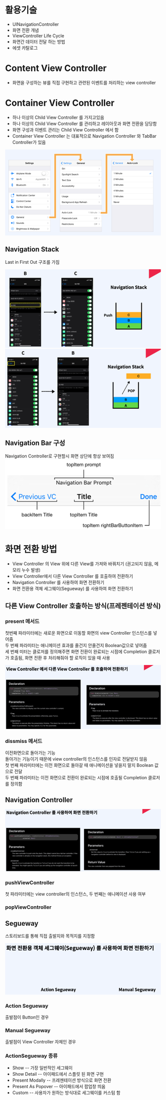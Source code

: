 # 활용기술
- UINavigationController 
- 화면 전환 개념 
- ViewController Life Cycle 
- 화면간 데이터 전달 하는 방법 
- 에셋 카탈로그

# Content View Controller
- 화면을 구성하는 뷰를 직접 구현하고 관련된 이벤트를 처리하는 view controller

# Container View Controller
- 하나 이상의 Child View Controller 를 가지고있음
- 하나 이상의 Child View Controller 를 관리하고 레이아웃과 화면 전환을 담당함
- 화면 구성과 이벤트 관리는 Child View Controller 에서 함
- Container View Controller 는 대표적으로 Navigation Controller 와 TabBar Controller가 있음

![containerView](./img/containerView.png)

## Navigation Stack
Last in First Out 구조를 가짐<br>

![push](./img/navigationBarPush.png)<br>
![Pop](./img/navigationBarPop.png)

## Navigation Bar 구성
Navigation Controller로 구현할시 화면 상단에 항상 보여짐
![NavigationBar](./img/navigationBar.png)

# 화면 전환 방법
- View Controller 의 View 위에 다른 View를 가져와 바꿔치기 (권고되지 않음, 메모리 누수 발생)
- View Controller에서 다른 View Controller 를 호출하여 전환하기
- Navigation Controller 를 사용하여 화면 전환하기
- 화면 전환용 객체 세그웨이(Segueway) 를 사용하여 화면 전환하기
## 다른 View Controller 호출하는 방식(프레젠테이션 방식)
### present 메서드
첫번째 파라미터에는 새로운 화면으로 이동할 화면의 view Controller 인스턴스를 넣어줌<br>
두 번째 파라미터는 애니메이션 효과를 줄건지 안줄건지 Boolean값으로 넣어줌<br>
세 번째 미터는 클로저를 정의해주면 화면 전환이 완료되는 시점에 Completion 클로저가 호출됨, 화면 전환 후 처리해줘야 할 로직이 있을 때 사용<br>

![viewController](./img/viewController호출.png)

### dissmiss 메서드
이전화면으로 돌아가는 기능 <br> 
돌아가는 기능이기 때문에 view controller의 인스턴스를 인자로 전달받지 않음 <br>
첫 번째 파라미터에는 이전 화면으로 돌아갈 때 애니메이션을 넣을지 말지 Boolean 값으로 전달<br>
두 번째 파라미터는 이전 화면으로 전환이 완료되는 시점에 호출될 Completion 클로저를 정의함

## Navigation Controller
![navigation controller](./img/useNavgationController.png)
### pushViewController
첫 파라미터에는 view controller의 인스턴스, 두 번째는 애니메이션 사용 여부
### popViewController

## Segueway
스토리보드를 통해 직접 출발지와 목적지를 지정함<br>

![segueway](./img/useSegueway.png)
### Action Segueway
출발점이 Button인 경우
### Manual Segueway
출발점이 View Controller 자체인 경우 
### ActionSegueway 종류
- Show
-- 가장 일반적인 세그웨이
- Show Detail
-- 아이패드에서 스플릿 된 화면 구현
- Present Modally
-- 프레젠테이션 방식으로 화면 전환
- Present As Popover
-- 아이패드에서 팝업창 띄움
- Custom
-- 사용자가 원하는 방식대로 세그웨이를 커스텀 함

